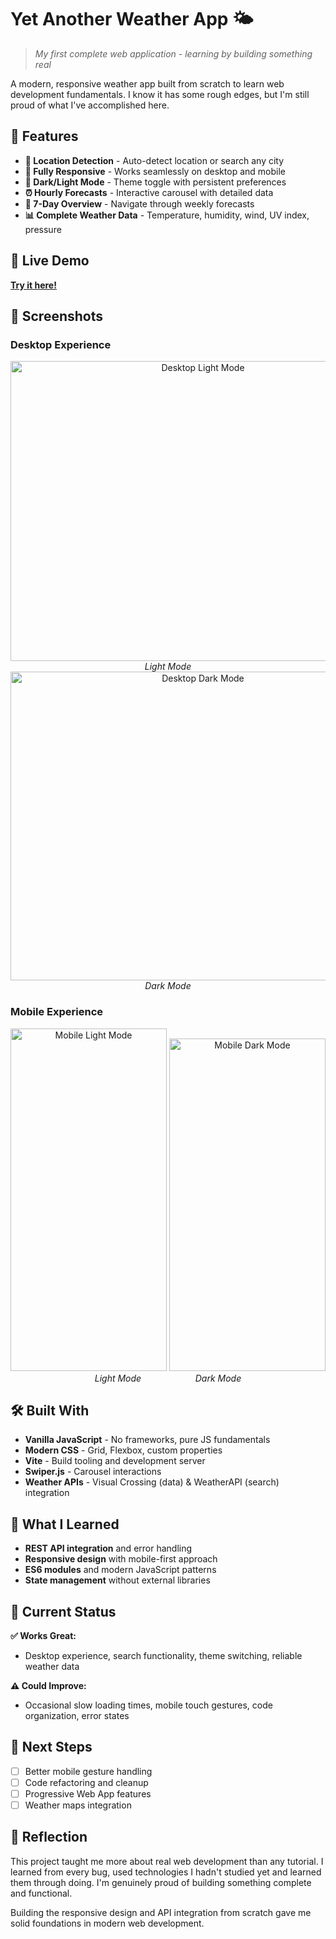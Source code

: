 # Yet Another Weather App 🌤️

> *My first complete web application - learning by building something real*

A modern, responsive weather app built from scratch to learn web development fundamentals. I know it has some rough edges, but I'm still proud of what I've accomplished here.

## 🌟 Features

- **📍 Location Detection** - Auto-detect location or search any city
- **📱 Fully Responsive** - Works seamlessly on desktop and mobile
- **🌙 Dark/Light Mode** - Theme toggle with persistent preferences
- **⏰ Hourly Forecasts** - Interactive carousel with detailed data
- **📅 7-Day Overview** - Navigate through weekly forecasts
- **📊 Complete Weather Data** - Temperature, humidity, wind, UV index, pressure

## 🚀 Live Demo

**[Try it here!](https://lucaradio24.github.io/Weather-app/)**

## 📸 Screenshots

### Desktop Experience
<div align="center">
  <img width="600" height="480" alt="Desktop Light Mode" src="https://github.com/user-attachments/assets/23008ad5-78c6-4a2a-b215-5748cac01078" />
  <br/>
  <em>Light Mode</em>
</div>

<div align="center">
  <img width="600" height="494" alt="Desktop Dark Mode" src="https://github.com/user-attachments/assets/75387452-3244-4e5c-8947-2d31c5ed91e9" />
  <br/>
  <em>Dark Mode</em>
</div>

### Mobile Experience
<div align="center">
  <img width="250" height="548" alt="Mobile Light Mode" src="https://github.com/user-attachments/assets/5acd4c58-a191-4295-b4dc-49ec98bf8ec1" />
  <img width="250" height="532" alt="Mobile Dark Mode" src="https://github.com/user-attachments/assets/ae51eb5d-7f3a-44c6-bffe-b942ee5fc38a" />
  <br/>
  <em>Light Mode &nbsp;&nbsp;&nbsp;&nbsp;&nbsp;&nbsp;&nbsp;&nbsp;&nbsp;&nbsp;&nbsp;&nbsp;&nbsp;&nbsp;&nbsp;&nbsp;&nbsp;&nbsp;&nbsp;&nbsp; Dark Mode</em>
</div>

## 🛠️ Built With

- **Vanilla JavaScript** - No frameworks, pure JS fundamentals
- **Modern CSS** - Grid, Flexbox, custom properties
- **Vite** - Build tooling and development server
- **Swiper.js** - Carousel interactions
- **Weather APIs** - Visual Crossing (data) & WeatherAPI (search) integration

## 🎯 What I Learned

- **REST API integration** and error handling
- **Responsive design** with mobile-first approach
- **ES6 modules** and modern JavaScript patterns
- **State management** without external libraries

## 📱 Current Status

**✅ Works Great:** 
- Desktop experience, search functionality, theme switching, reliable weather data

**⚠️ Could Improve:** 
- Occasional slow loading times, mobile touch gestures, code organization, error states

## 🔮 Next Steps

- [ ] Better mobile gesture handling
- [ ] Code refactoring and cleanup
- [ ] Progressive Web App features
- [ ] Weather maps integration

## 🙏 Reflection

This project taught me more about real web development than any tutorial. I learned from every bug, used technologies I hadn't studied yet and learned them through doing. I'm genuinely proud of building something complete and functional.

Building the responsive design and API integration from scratch gave me solid foundations in modern web development.

